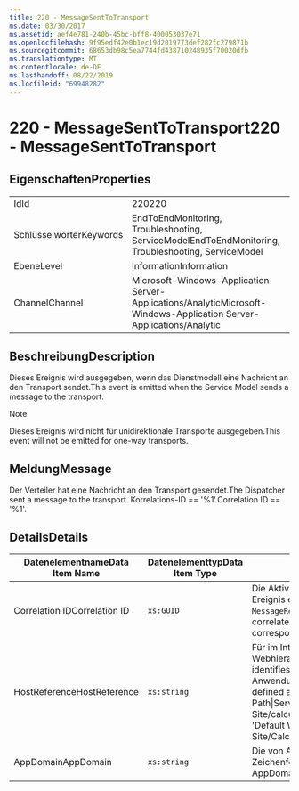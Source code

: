 ```yaml
---
title: 220 - MessageSentToTransport
ms.date: 03/30/2017
ms.assetid: aef4e781-240b-45bc-bff8-400053037e71
ms.openlocfilehash: 9f95edf42e0b1ec19d2019773def282fc279871b
ms.sourcegitcommit: 68653db98c5ea7744fd438710248935f70020dfb
ms.translationtype: MT
ms.contentlocale: de-DE
ms.lasthandoff: 08/22/2019
ms.locfileid: "69948282"
---
```

# <a name="220---messagesenttotransport"></a><span data-ttu-id="076a8-102">220 - MessageSentToTransport</span><span class="sxs-lookup"><span data-stu-id="076a8-102">220 - MessageSentToTransport</span></span>
## <a name="properties"></a><span data-ttu-id="076a8-103">Eigenschaften</span><span class="sxs-lookup"><span data-stu-id="076a8-103">Properties</span></span>  
  
|||  
|-|-|  
|<span data-ttu-id="076a8-104">Id</span><span class="sxs-lookup"><span data-stu-id="076a8-104">Id</span></span>|<span data-ttu-id="076a8-105">220</span><span class="sxs-lookup"><span data-stu-id="076a8-105">220</span></span>|  
|<span data-ttu-id="076a8-106">Schlüsselwörter</span><span class="sxs-lookup"><span data-stu-id="076a8-106">Keywords</span></span>|<span data-ttu-id="076a8-107">EndToEndMonitoring, Troubleshooting, ServiceModel</span><span class="sxs-lookup"><span data-stu-id="076a8-107">EndToEndMonitoring, Troubleshooting, ServiceModel</span></span>|  
|<span data-ttu-id="076a8-108">Ebene</span><span class="sxs-lookup"><span data-stu-id="076a8-108">Level</span></span>|<span data-ttu-id="076a8-109">Information</span><span class="sxs-lookup"><span data-stu-id="076a8-109">Information</span></span>|  
|<span data-ttu-id="076a8-110">Channel</span><span class="sxs-lookup"><span data-stu-id="076a8-110">Channel</span></span>|<span data-ttu-id="076a8-111">Microsoft-Windows-Application Server-Applications/Analytic</span><span class="sxs-lookup"><span data-stu-id="076a8-111">Microsoft-Windows-Application Server-Applications/Analytic</span></span>|  
  
## <a name="description"></a><span data-ttu-id="076a8-112">Beschreibung</span><span class="sxs-lookup"><span data-stu-id="076a8-112">Description</span></span>  
 <span data-ttu-id="076a8-113">Dieses Ereignis wird ausgegeben, wenn das Dienstmodell eine Nachricht an den Transport sendet.</span><span class="sxs-lookup"><span data-stu-id="076a8-113">This event is emitted when the Service Model sends a message to the transport.</span></span>  
  
> [!NOTE]
> <span data-ttu-id="076a8-114">Dieses Ereignis wird nicht für unidirektionale Transporte ausgegeben.</span><span class="sxs-lookup"><span data-stu-id="076a8-114">This event will not be emitted for one-way transports.</span></span>  
  
## <a name="message"></a><span data-ttu-id="076a8-115">Meldung</span><span class="sxs-lookup"><span data-stu-id="076a8-115">Message</span></span>  
 <span data-ttu-id="076a8-116">Der Verteiler hat eine Nachricht an den Transport gesendet.</span><span class="sxs-lookup"><span data-stu-id="076a8-116">The Dispatcher sent a message to the transport.</span></span> <span data-ttu-id="076a8-117">Korrelations-ID == '%1'.</span><span class="sxs-lookup"><span data-stu-id="076a8-117">Correlation ID == '%1'.</span></span>  
  
## <a name="details"></a><span data-ttu-id="076a8-118">Details</span><span class="sxs-lookup"><span data-stu-id="076a8-118">Details</span></span>  
  
|<span data-ttu-id="076a8-119">Datenelementname</span><span class="sxs-lookup"><span data-stu-id="076a8-119">Data Item Name</span></span>|<span data-ttu-id="076a8-120">Datenelementtyp</span><span class="sxs-lookup"><span data-stu-id="076a8-120">Data Item Type</span></span>|<span data-ttu-id="076a8-121">Beschreibung</span><span class="sxs-lookup"><span data-stu-id="076a8-121">Description</span></span>|  
|--------------------|--------------------|-----------------|  
|<span data-ttu-id="076a8-122">Correlation ID</span><span class="sxs-lookup"><span data-stu-id="076a8-122">Correlation ID</span></span>|`xs:GUID`|<span data-ttu-id="076a8-123">Die Aktivitäts-ID, die verwendet wurde, um für ein `MessageSentToTransport`-Ereignis eine Korrelation zum entsprechenden `MessageReceivedFromTransport`-Objekt zu erstellen.</span><span class="sxs-lookup"><span data-stu-id="076a8-123">The activity ID used to correlate a `MessageSentToTransport` event from a service or client to its corresponding `MessageReceivedFromTransport` on the other end.</span></span>|  
|<span data-ttu-id="076a8-124">HostReference</span><span class="sxs-lookup"><span data-stu-id="076a8-124">HostReference</span></span>|`xs:string`|<span data-ttu-id="076a8-125">Für im Internet gehostete Dienste identifiziert dieses Feld den Dienst in der Webhierarchie eindeutig.</span><span class="sxs-lookup"><span data-stu-id="076a8-125">For Web-hosted services, this field uniquely identifies the service in the Web hierarchy.</span></span> <span data-ttu-id="076a8-126">Sein Format ist als "Website Name Anwendungspfad des virtuellen Pfads&#124;Dienst&#124;Name" definiert.</span><span class="sxs-lookup"><span data-stu-id="076a8-126">Its format is defined as 'Web Site Name Application Virtual Path&#124;Service Virtual Path&#124;ServiceName'.</span></span> <span data-ttu-id="076a8-127">Beispiel: "Default Web Site/calculatorapplication&#124;/CalculatorService.svc&#124;CalculatorService".</span><span class="sxs-lookup"><span data-stu-id="076a8-127">Example: 'Default Web Site/CalculatorApplication&#124;/CalculatorService.svc&#124;CalculatorService'.</span></span>|  
|<span data-ttu-id="076a8-128">AppDomain</span><span class="sxs-lookup"><span data-stu-id="076a8-128">AppDomain</span></span>|`xs:string`|<span data-ttu-id="076a8-129">Die von AppDomain.CurrentDomain.FriendlyName zurückgegebene Zeichenfolge.</span><span class="sxs-lookup"><span data-stu-id="076a8-129">The string returned by AppDomain.CurrentDomain.FriendlyName.</span></span>|
